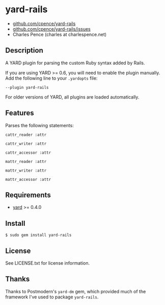 # yard-rails

* [github.com/cpence/yard-rails](http://github.com/cpence/yard-rails/)
* [github.com/cpence/yard-rails/issues](http://github.com/cpence/yard-rails/issues)
* Charles Pence (charles at charlespence.net)

## Description

A YARD plugin for parsing the custom Ruby syntax added by Rails.

If you are using YARD >= 0.6, you will need to enable the plugin manually.  Add
the following line to your `.yardopts` file:

    --plugin yard-rails

For older versions of YARD, all plugins are loaded automatically.

## Features

Parses the following statements:

    cattr_reader :attr

    cattr_writer :attr

    cattr_accessor :attr

    mattr_reader :attr

    mattr_writer :attr

    mattr_accessor :attr

## Requirements

* [yard](http://yardoc.org) >= 0.4.0

## Install

    $ sudo gem install yard-rails

## License

See LICENSE.txt for license information.

## Thanks

Thanks to Postmodern's `yard-dm` gem, which provided much of the framework
I've used to package `yard-rails`.
